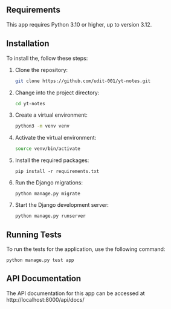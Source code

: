 ## Requirements
This app requires Python 3.10 or higher, up to version 3.12.

## Installation
To install the, follow these steps:

1. Clone the repository:
   ```bash
   git clone https://github.com/udit-001/yt-notes.git
   ```
2. Change into the project directory:
   ```bash
   cd yt-notes
   ```
3. Create a virtual environment:
   ```bash
   python3 -m venv venv
   ```
4. Activate the virtual environment:
   ```bash
   source venv/bin/activate
   ```
5. Install the required packages:
   ```
   pip install -r requirements.txt
   ```
6. Run the Django migrations:
   ```
   python manage.py migrate
   ```
7. Start the Django development server:
   ```
   python manage.py runserver
   ```


## Running Tests

To run the tests for the application, use the following command:
```
python manage.py test app
```

## API Documentation

The API documentation for this app can be accessed at http://localhost:8000/api/docs/
